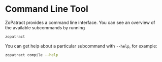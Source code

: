 # Command Line Tool

ZoPatract provides a command line interface.
You can see an overview of the available subcommands by running

```sh
zopatract
```

You can get help about a particular subcommand with `--help`, for example:
```sh
zopatract compile --help
```